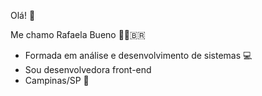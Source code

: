 Olá!
👋

Me chamo Rafaela Bueno 👩🏼‍🇧🇷

- Formada em análise e desenvolvimento de sistemas 💻
- Sou desenvolvedora front-end
- Campinas/SP 📍
